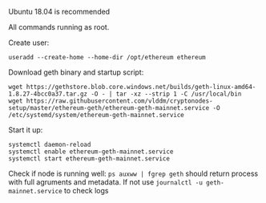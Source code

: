 Ubuntu 18.04 is recommended

All commands running as root.

Create user:
```
useradd --create-home --home-dir /opt/ethereum ethereum
```

Download geth binary and startup script:
```
wget https://gethstore.blob.core.windows.net/builds/geth-linux-amd64-1.8.27-4bcc0a37.tar.gz -O - | tar -xz --strip 1 -C /usr/local/bin
wget https://raw.githubusercontent.com/vlddm/cryptonodes-setup/master/ethereum-geth/ethereum-geth-mainnet.service -O /etc/systemd/system/ethereum-geth-mainnet.service

```

Start it up:
```
systemctl daemon-reload
systemctl enable ethereum-geth-mainnet.service
systemctl start ethereum-geth-mainnet.service
```
Check if node is running well: 
`ps auxww | fgrep geth` should return process with full agruments and metadata.
If not use `journalctl -u geth-mainnet.service` to check logs

